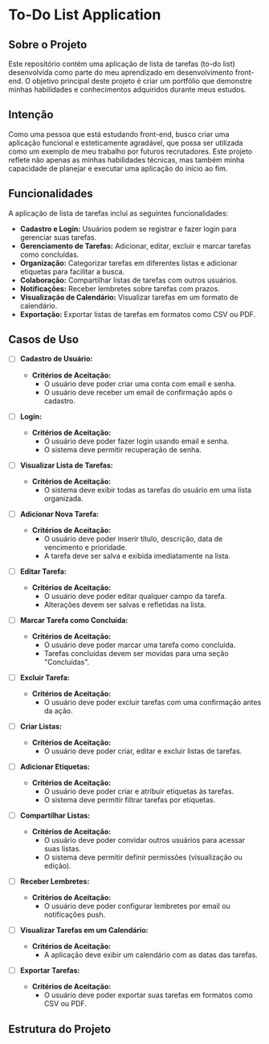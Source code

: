 # To-Do List Application

## Sobre o Projeto

Este repositório contém uma aplicação de lista de tarefas (to-do list) desenvolvida como parte do meu aprendizado em desenvolvimento front-end. O objetivo principal deste projeto é criar um portfólio que demonstre minhas habilidades e conhecimentos adquiridos durante meus estudos.

## Intenção

Como uma pessoa que está estudando front-end, busco criar uma aplicação funcional e esteticamente agradável, que possa ser utilizada como um exemplo de meu trabalho por futuros recrutadores. Este projeto reflete não apenas as minhas habilidades técnicas, mas também minha capacidade de planejar e executar uma aplicação do início ao fim.

## Funcionalidades

A aplicação de lista de tarefas inclui as seguintes funcionalidades:

- **Cadastro e Login:** Usuários podem se registrar e fazer login para gerenciar suas tarefas.
- **Gerenciamento de Tarefas:** Adicionar, editar, excluir e marcar tarefas como concluídas.
- **Organização:** Categorizar tarefas em diferentes listas e adicionar etiquetas para facilitar a busca.
- **Colaboração:** Compartilhar listas de tarefas com outros usuários.
- **Notificações:** Receber lembretes sobre tarefas com prazos.
- **Visualização de Calendário:** Visualizar tarefas em um formato de calendário.
- **Exportação:** Exportar listas de tarefas em formatos como CSV ou PDF.

## Casos de Uso

- [ ] **Cadastro de Usuário:**
  - **Critérios de Aceitação:**
    - O usuário deve poder criar uma conta com email e senha.
    - O usuário deve receber um email de confirmação após o cadastro.

- [ ] **Login:**
  - **Critérios de Aceitação:**
    - O usuário deve poder fazer login usando email e senha.
    - O sistema deve permitir recuperação de senha.

- [ ] **Visualizar Lista de Tarefas:**
  - **Critérios de Aceitação:**
    - O sistema deve exibir todas as tarefas do usuário em uma lista organizada.

- [ ] **Adicionar Nova Tarefa:**
  - **Critérios de Aceitação:**
    - O usuário deve poder inserir título, descrição, data de vencimento e prioridade.
    - A tarefa deve ser salva e exibida imediatamente na lista.

- [ ] **Editar Tarefa:**
  - **Critérios de Aceitação:**
    - O usuário deve poder editar qualquer campo da tarefa.
    - Alterações devem ser salvas e refletidas na lista.

- [ ] **Marcar Tarefa como Concluída:**
  - **Critérios de Aceitação:**
    - O usuário deve poder marcar uma tarefa como concluída.
    - Tarefas concluídas devem ser movidas para uma seção "Concluídas".

- [ ] **Excluir Tarefa:**
  - **Critérios de Aceitação:**
    - O usuário deve poder excluir tarefas com uma confirmação antes da ação.

- [ ] **Criar Listas:**
  - **Critérios de Aceitação:**
    - O usuário deve poder criar, editar e excluir listas de tarefas.

- [ ] **Adicionar Etiquetas:**
  - **Critérios de Aceitação:**
    - O usuário deve poder criar e atribuir etiquetas às tarefas.
    - O sistema deve permitir filtrar tarefas por etiquetas.

- [ ] **Compartilhar Listas:**
  - **Critérios de Aceitação:**
    - O usuário deve poder convidar outros usuários para acessar suas listas.
    - O sistema deve permitir definir permissões (visualização ou edição).

- [ ] **Receber Lembretes:**
  - **Critérios de Aceitação:**
    - O usuário deve poder configurar lembretes por email ou notificações push.

- [ ] **Visualizar Tarefas em um Calendário:**
  - **Critérios de Aceitação:**
    - A aplicação deve exibir um calendário com as datas das tarefas.

- [ ] **Exportar Tarefas:**
  - **Critérios de Aceitação:**
    - O usuário deve poder exportar suas tarefas em formatos como CSV ou PDF.

## Estrutura do Projeto

